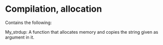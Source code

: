 # Compilation, allocation
Contains the following:

My_strdup: A function that allocates memory and copies the string given as argument in it.


